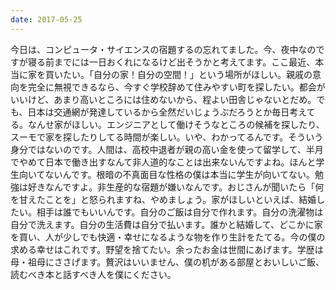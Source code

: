 ```yaml
---
date: 2017-05-25
---
```


今日は、コンピュータ・サイエンスの宿題するの忘れてました。今、夜中なのですが寝る前までには一日おくれになるけど出そうかと考えてます。ここ最近、本当に家を買いたい。「自分の家！自分の空間！」という場所がほしい。親戚の意向を完全に無視できるなら、今すぐ学校辞めて住みやすい町を探したい。都会がいいけど、あまり高いところには住めないから、程よい田舎じゃないとだめ。でも、日本は交通網が発達しているから全然だいじょうぶだろうとか毎日考えてる。なんせ家がほしい。エンジニアとして働けそうなところの候補を探したり、スーモで家を探したりしてる時間が楽しい。いや、わかってるんです。そういう身分ではないのです。人間は、高校中退者が親の高い金を使って留学して、半月でやめて日本で働き出すなんて非人道的なことは出来ないんですよね。ほんと学生向いてないんです。根暗の不真面目な性格の僕は本当に学生が向いてない。勉強は好きなんですよ。非生産的な宿題が嫌いなんです。おじさんが聞いたら「何を甘えたことを」と怒られますね、やめましょう。家がほしいといえば、結婚したい。相手は誰でもいいんです。自分のご飯は自分で作れます。自分の洗濯物は自分で洗えます。自分の生活費は自分で払います。誰かと結婚して、どこかに家を買い、人が少しでも快適・幸せになるような物を作り生計をたてる。今の僕の求める幸せはこれです。野望を捨てたい。余ったお金は世間にあげます。学歴は母・祖母にささげます。贅沢はいいません、僕の机がある部屋とおいしいご飯、読むべき本と話すべき人を僕にください。
